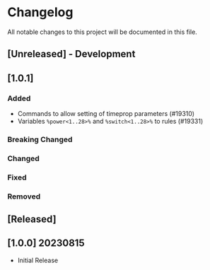 
# Changelog
All notable changes to this project will be documented in this file.

## [Unreleased] - Development

## [1.0.1]
### Added
- Commands to allow setting of timeprop parameters (#19310)
- Variables ``%power<1..28>%`` and  ``%switch<1..28>%`` to rules (#19331)

### Breaking Changed

### Changed

### Fixed

### Removed


## [Released]

## [1.0.0] 20230815
- Initial Release
